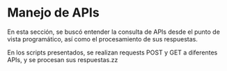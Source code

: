 # Manejo de APIs
En esta sección, se buscó entender la consulta de APIs desde el punto de vista programático, así como el procesamiento de sus respuestas.

En los scripts presentados, se realizan requests POST y GET a diferentes APIs, y se procesan sus respuestas.zz
